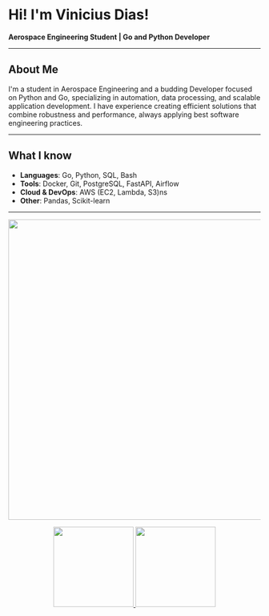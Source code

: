 # Hi! I'm Vinicius Dias!

**Aerospace Engineering Student | Go and Python Developer**

---

## About Me

I'm a student in Aerospace Engineering and a budding Developer focused on Python and Go, specializing in automation, data processing, and scalable application development. I have experience creating efficient solutions that combine robustness and performance, always applying best software engineering practices.

---

## What I know

- **Languages**: Go, Python, SQL, Bash
- **Tools**: Docker, Git, PostgreSQL, FastAPI, Airflow
- **Cloud & DevOps**: AWS (EC2, Lambda, S3)ns
- **Other**: Pandas, Scikit-learn

---
<p align="center">
  <img width="600" src="https://streak-stats.demolab.com?user=cmdi4s&theme=gotham&hide_border=true&mode=weekly" />
</p>
<div align="center">
  <a href="https://github.com/cmdi4s">
  <img height="160em" src="https://github-readme-stats.vercel.app/api?username=cmdi4s&show_icons=true&theme=gotham&include_all_commits=true&count_private=true"/>
  <img height="160em" src="https://github-readme-stats.vercel.app/api/top-langs/?username=cmdi4s&layout=compact&langs_count=7&theme=gotham"/>
</div>


